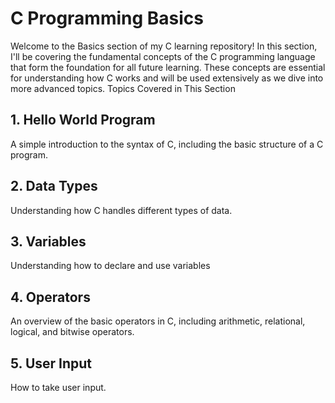 # C Programming Basics

Welcome to the Basics section of my C learning repository! In this section, I'll
be covering the fundamental concepts of the C programming language that form the
foundation for all future learning. These concepts are essential for understanding
how C works and will be used extensively as we dive into more advanced topics.
Topics Covered in This Section

## 1. Hello World Program

A simple introduction to the syntax of C, including the basic structure of a C program.

## 2. Data Types

Understanding how C handles different
types of data.

## 3. Variables

Understanding how to declare and use variables

## 4. Operators

An overview of the basic operators in C, including arithmetic, relational,
logical, and bitwise operators.

## 5. User Input
How to take user input.
